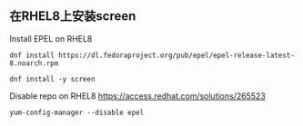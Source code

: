 ## 在RHEL8上安装screen

Install EPEL on RHEL8

```
dnf install https://dl.fedoraproject.org/pub/epel/epel-release-latest-8.noarch.rpm

dnf install -y screen
```

Disable repo on RHEL8 https://access.redhat.com/solutions/265523
```
yum-config-manager --disable epel
```